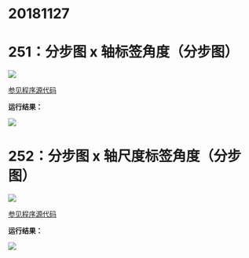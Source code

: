 # 20181127

# 251：分步图 x 轴标签角度（分步图）

<img src="http://image.renkaigis.com/keepcoding/2018112701.png">

<a href="https://github.com/renkaigis/KeepCoding/tree/master/2018/11/27" target="_blank">参见程序源代码</a>

**运行结果：**

<img src="http://image.renkaigis.com/keepcoding/2018112702.png">

# 252：分步图 x 轴尺度标签角度（分步图）

<img src="http://image.renkaigis.com/keepcoding/2018112703.png">

<a href="https://github.com/renkaigis/KeepCoding/tree/master/2018/11/27" target="_blank">参见程序源代码</a>

**运行结果：**

<img src="http://image.renkaigis.com/keepcoding/2018112704.png">
